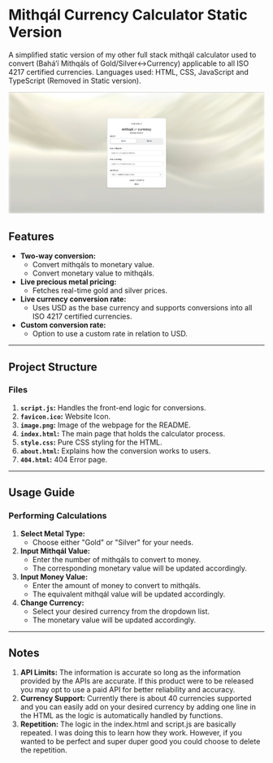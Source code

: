 # Mithqál Currency Calculator Static Version

A simplified static version of my other full stack mithqál calculator used to convert (Baháʼí Mithqáls of Gold/Silver<->Currency) applicable to all ISO 4217 certified currencies.
Languages used: HTML, CSS, JavaScript and TypeScript (Removed in Static version).

![Preview of Calculator](image.png)

## Features
- **Two-way conversion:**
  - Convert mithqáls to monetary value.
  - Convert monetary value to mithqáls.
- **Live precious metal pricing:**
  - Fetches real-time gold and silver prices.
- **Live currency conversion rate:**
  - Uses USD as the base currency and supports conversions into all ISO 4217 certified currencies.
- **Custom conversion rate:**
   - Option to use a custom rate in relation to USD.

---

## Project Structure

### Files
1. **`script.js`:** Handles the front-end logic for conversions.
2. **`favicon.ico`:** Website Icon.
3. **`image.png`:** Image of the webpage for the README.
4. **`index.html`:** The main page that holds the calculator process.
5. **`style.css`:** Pure CSS styling for the HTML.
6. **`about.html`:** Explains how the conversion works to users.
7. **`404.html`:** 404 Error page.

---

## Usage Guide

### Performing Calculations
1. **Select Metal Type:**
   - Choose either "Gold" or "Silver" for your needs.
2. **Input Mithqál Value:**
   - Enter the number of mithqáls to convert to money.
   - The corresponding monetary value will be updated accordingly.
3. **Input Money Value:**
   - Enter the amount of money to convert to mithqáls.
   - The equivalent mithqál value will be updated accordingly.
4. **Change Currency:**
   - Select your desired currency from the dropdown list.
   - The monetary value will be updated accordingly.

---

## Notes
1. **API Limits:** The information is accurate so long as the information provided by the APIs are accurate. If this product were to be released you may opt to use a paid API for better reliability and accuracy.
2. **Currency Support:** Currently there is about 40 currencies supported and you can easily add on your desired currency by adding one line in the HTML as the logic is automatically handled by functions.
3. **Repetition:** The logic in the index.html and script.js are basically repeated. I was doing this to learn how they work. However, if you wanted to be perfect and super duper good you could choose to delete the repetition.
